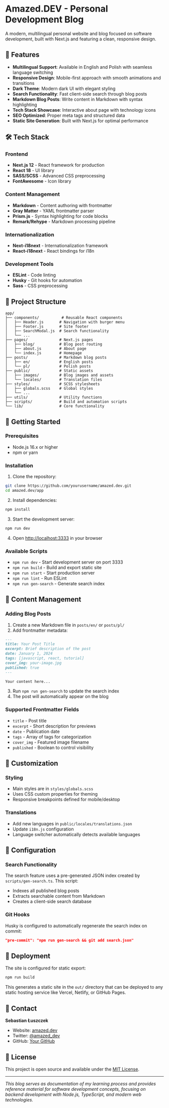 # Amazed.DEV - Personal Development Blog

A modern, multilingual personal website and blog focused on software development, built with Next.js and featuring a clean, responsive design.

## 🚀 Features

- **Multilingual Support**: Available in English and Polish with seamless language switching
- **Responsive Design**: Mobile-first approach with smooth animations and transitions
- **Dark Theme**: Modern dark UI with elegant styling
- **Search Functionality**: Fast client-side search through blog posts
- **Markdown Blog Posts**: Write content in Markdown with syntax highlighting
- **Tech Stack Showcase**: Interactive about page with technology icons
- **SEO Optimized**: Proper meta tags and structured data
- **Static Site Generation**: Built with Next.js for optimal performance

## 🛠️ Tech Stack

### Frontend

- **Next.js 12** - React framework for production
- **React 18** - UI library
- **SASS/SCSS** - Advanced CSS preprocessing
- **FontAwesome** - Icon library

### Content Management

- **Markdown** - Content authoring with frontmatter
- **Gray Matter** - YAML frontmatter parser
- **Prism.js** - Syntax highlighting for code blocks
- **Remark/Rehype** - Markdown processing pipeline

### Internationalization

- **Next-i18next** - Internationalization framework
- **React-i18next** - React bindings for i18n

### Development Tools

- **ESLint** - Code linting
- **Husky** - Git hooks for automation
- **Sass** - CSS preprocessing

## 📁 Project Structure

```
app/
├── components/          # Reusable React components
│   ├── Header.js       # Navigation with burger menu
│   ├── Footer.js       # Site footer
│   ├── SearchModal.js  # Search functionality
│   └── ...
├── pages/              # Next.js pages
│   ├── blog/           # Blog post routing
│   ├── about.js        # About page
│   └── index.js        # Homepage
├── posts/              # Markdown blog posts
│   ├── en/             # English posts
│   └── pl/             # Polish posts
├── public/             # Static assets
│   ├── images/         # Blog images and assets
│   └── locales/        # Translation files
├── styles/             # SCSS stylesheets
│   ├── globals.scss    # Global styles
│   └── ...
├── utils/              # Utility functions
├── scripts/            # Build and automation scripts
└── lib/                # Core functionality
```

## 🚀 Getting Started

### Prerequisites

- Node.js 16.x or higher
- npm or yarn

### Installation

1. Clone the repository:

```bash
git clone https://github.com/yourusername/amazed.dev.git
cd amazed.dev/app
```

2. Install dependencies:

```bash
npm install
```

3. Start the development server:

```bash
npm run dev
```

4. Open [http://localhost:3333](http://localhost:3333) in your browser

### Available Scripts

- `npm run dev` - Start development server on port 3333
- `npm run build` - Build and export static site
- `npm run start` - Start production server
- `npm run lint` - Run ESLint
- `npm run gen-search` - Generate search index

## 📝 Content Management

### Adding Blog Posts

1. Create a new Markdown file in `posts/en/` or `posts/pl/`
2. Add frontmatter metadata:

```markdown
---
title: Your Post Title
excerpt: Brief description of the post
date: January 1, 2024
tags: [javascript, react, tutorial]
cover_img: your-image.jpg
published: true
---

Your content here...
```

3. Run `npm run gen-search` to update the search index
4. The post will automatically appear on the blog

### Supported Frontmatter Fields

- `title` - Post title
- `excerpt` - Short description for previews
- `date` - Publication date
- `tags` - Array of tags for categorization
- `cover_img` - Featured image filename
- `published` - Boolean to control visibility

## 🎨 Customization

### Styling

- Main styles are in `styles/globals.scss`
- Uses CSS custom properties for theming
- Responsive breakpoints defined for mobile/desktop

### Translations

- Add new languages in `public/locales/translations.json`
- Update `i18n.js` configuration
- Language switcher automatically detects available languages

## 🔧 Configuration

### Search Functionality

The search feature uses a pre-generated JSON index created by `scripts/gen-search.ts`. This script:

- Indexes all published blog posts
- Extracts searchable content from Markdown
- Creates a client-side search database

### Git Hooks

Husky is configured to automatically regenerate the search index on commit:

```json
"pre-commit": "npm run gen-search && git add search.json"
```

## 🚀 Deployment

The site is configured for static export:

```bash
npm run build
```

This generates a static site in the `out/` directory that can be deployed to any static hosting service like Vercel, Netlify, or GitHub Pages.

## 📧 Contact

**Sebastian Łuszczek**

- Website: [amazed.dev](https://amazed.dev)
- Twitter: [@amazed_dev](https://twitter.com/amazed_dev)
- GitHub: [Your GitHub](https://github.com/yourusername)

## 📄 License

This project is open source and available under the [MIT License](LICENSE).

---

_This blog serves as documentation of my learning process and provides reference material for software development concepts, focusing on backend development with Node.js, TypeScript, and modern web technologies._
